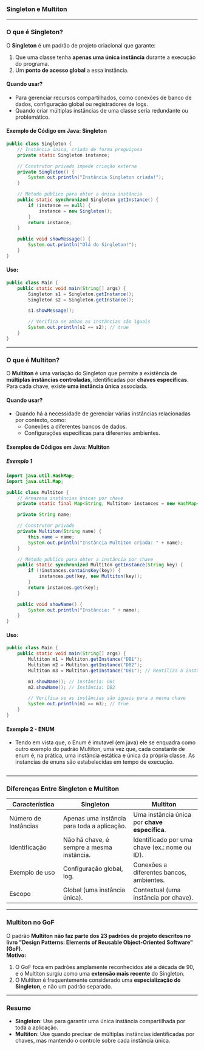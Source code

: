 ### **Singleton e Multiton**

---

### **O que é Singleton?**

O **Singleton** é um padrão de projeto criacional que garante:  
1. Que uma classe tenha **apenas uma única instância** durante a execução do programa.  
2. Um **ponto de acesso global** a essa instância.  

#### **Quando usar?**
- Para gerenciar recursos compartilhados, como conexões de banco de dados, configuração global ou registradores de logs.  
- Quando criar múltiplas instâncias de uma classe seria redundante ou problemático.

#### **Exemplo de Código em Java: Singleton**

```java
public class Singleton {
    // Instância única, criada de forma preguiçosa
    private static Singleton instance;

    // Construtor privado impede criação externa
    private Singleton() {
        System.out.println("Instância Singleton criada!");
    }

    // Método público para obter a única instância
    public static synchronized Singleton getInstance() {
        if (instance == null) {
            instance = new Singleton();
        }
        return instance;
    }

    public void showMessage() {
        System.out.println("Olá do Singleton!");
    }
}
```

#### **Uso:**
```java
public class Main {
    public static void main(String[] args) {
        Singleton s1 = Singleton.getInstance();
        Singleton s2 = Singleton.getInstance();

        s1.showMessage();

        // Verifica se ambas as instâncias são iguais
        System.out.println(s1 == s2); // true
    }
}
```

---

### **O que é Multiton?**

O **Multiton** é uma variação do Singleton que permite a existência de **múltiplas instâncias controladas**, identificadas por **chaves específicas**. Para cada chave, existe **uma instância única** associada.

#### **Quando usar?**
- Quando há a necessidade de gerenciar várias instâncias relacionadas por contexto, como:
  - Conexões a diferentes bancos de dados.
  - Configurações específicas para diferentes ambientes.

#### **Exemplos de Códigos em Java: Multiton**

##### Exemplo 1

```java
import java.util.HashMap;
import java.util.Map;

public class Multiton {
    // Armazena instâncias únicas por chave
    private static final Map<String, Multiton> instances = new HashMap<>();

    private String name;

    // Construtor privado
    private Multiton(String name) {
        this.name = name;
        System.out.println("Instância Multiton criada: " + name);
    }

    // Método público para obter a instância por chave
    public static synchronized Multiton getInstance(String key) {
        if (!instances.containsKey(key)) {
            instances.put(key, new Multiton(key));
        }
        return instances.get(key);
    }

    public void showName() {
        System.out.println("Instância: " + name);
    }
}
```

#### **Uso:**
```java
public class Main {
    public static void main(String[] args) {
        Multiton m1 = Multiton.getInstance("DB1");
        Multiton m2 = Multiton.getInstance("DB2");
        Multiton m3 = Multiton.getInstance("DB1"); // Reutiliza a instância de "DB1"

        m1.showName(); // Instância: DB1
        m2.showName(); // Instância: DB2

        // Verifica se as instâncias são iguais para a mesma chave
        System.out.println(m1 == m3); // true
    }
}
```
#### Exemplo 2 - ENUM

 - Tendo em vista que, o Enum é imutavel (em java) ele se enquadra como outro exemplo do padrão Multiton, uma vez que, cada constante de enum é, na prática, uma instância estática e única da própria classe. As instancias de enuns são estabelecidas em tempo de execução.

```Java

```
---

### **Diferenças Entre Singleton e Multiton**

| Característica              | Singleton                               | Multiton                                    |
|-----------------------------|-----------------------------------------|--------------------------------------------|
| Número de Instâncias        | Apenas uma instância para toda a aplicação. | Uma instância única por **chave específica**. |
| Identificação               | Não há chave, é sempre a mesma instância. | Identificado por uma chave (ex.: nome ou ID). |
| Exemplo de uso              | Configuração global, log.               | Conexões a diferentes bancos, ambientes.   |
| Escopo                     | Global (uma instância única).            | Contextual (uma instância por chave).      |

---

### **Multiton no GoF**

O padrão **Multiton** **não faz parte dos 23 padrões de projeto descritos no livro "Design Patterns: Elements of Reusable Object-Oriented Software" (GoF)**.  
**Motivo:**  
1. O GoF foca em padrões amplamente reconhecidos até a década de 90, e o Multiton surgiu como uma **extensão mais recente** do Singleton.  
2. O Multiton é frequentemente considerado uma **especialização do Singleton**, e não um padrão separado.

---

### **Resumo**

- **Singleton**: Use para garantir uma única instância compartilhada por toda a aplicação.  
- **Multiton**: Use quando precisar de múltiplas instâncias identificadas por chaves, mas mantendo o controle sobre cada instância única.
